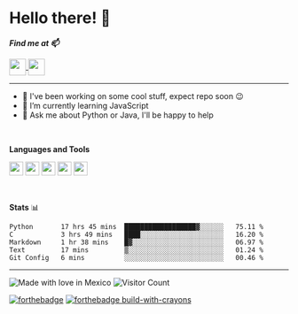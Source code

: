 # Hello there! 👾


<b><i>Find me at 📫  </i></b>  
  
<a href="https://dev.to/dixap">
    <img height="30" align="center" src="https://img.shields.io/badge/DEV.TO-%230A0A0A.svg?&style=for-the-badge&logo=dev.to&logoColor=white"/>
</a>
    
<a href="https://mail.google.com/mail/?view=cm&source=mailto&to=dpadlara@gmail.com">
    <img height="30" align="center" src="https://img.shields.io/badge/gmail-D14836?&style=for-the-badge&logo=gmail&logoColor=white"/>
</a>


<hr/>
<!--
**DiXap/DiXap** is a ✨ _special_ ✨ repository because its `README.md` (this file) appears on your GitHub profile.
- ⚡ Fun fact: 
-->


- 🔭 I've been working on some cool stuff, expect repo soon 😉
- 🌱 I’m currently learning JavaScript
- 💬 Ask me about Python or Java, I'll be happy to help

<br/> 

**Languages and Tools**  
  
<code><img height="25" src="https://cdn.jsdelivr.net/npm/simple-icons@3.13.0/icons/python.svg"></code> 
<code><img height="25" src="https://cdn.jsdelivr.net/npm/simple-icons@3.13.0/icons/java.svg"></code> 
<code><img height="25" src="https://cdn.jsdelivr.net/npm/simple-icons@3.13.0/icons/cplusplus.svg"></code> 
<code><img height="25" src="https://cdn.jsdelivr.net/npm/simple-icons@3.13.0/icons/flask.svg"></code> 
<code><img height="25" src="https://cdn.jsdelivr.net/npm/simple-icons@3.13.0/icons/visualstudiocode.svg"></code> 

<br/>

**Stats** 📊
<!--START_SECTION:waka-->
```text
Python       17 hrs 45 mins  ██████████████████▓░░░░░░   75.11 % 
C            3 hrs 49 mins   ████░░░░░░░░░░░░░░░░░░░░░   16.20 % 
Markdown     1 hr 38 mins    █▓░░░░░░░░░░░░░░░░░░░░░░░   06.97 % 
Text         17 mins         ▒░░░░░░░░░░░░░░░░░░░░░░░░   01.24 % 
Git Config   6 mins          ░░░░░░░░░░░░░░░░░░░░░░░░░   00.46 % 
```
<!--END_SECTION:waka-->


---
![Made with love in Mexico](https://madewithlove.now.sh/mx?heart=true&colorA=%23006847&colorB=%23ce1126&template=for-the-badge)
![Visitor Count](https://profile-counter.glitch.me/DiXap/count.svg)

[![forthebadge](https://forthebadge.com/images/badges/contains-tasty-spaghetti-code.svg)](https://forthebadge.com)
[![forthebadge build-with-crayons](https://forthebadge.com/images/badges/made-with-crayons.svg)](http://ForTheBadge.com)  